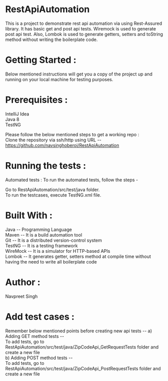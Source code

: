 # RestApiAutomation
This is a project to demonstrate rest api automation via using Rest-Assured library. It has basic get and post api tests. Wiremock is used to generate post api test. Also, Lombok is used to generate getters, setters and toString method without writing the boilerplate code.

# Getting Started :
Below mentioned instructions will get you a copy of the project up and running on your local machine for testing purposes.

# Prerequisites :
IntelliJ Idea                                                                                                                                                                                  
Java 8                                                                                                                                                                  
TestNG                                                                           

Please follow the below mentioned steps to get a working repo :                                                       
Clone the repository via ssh/http using URL -- https://github.com/navsinghoberoi/RestApiAutomation

# Running the tests :                                           
Automated tests : To run the automated tests, follow the steps -

Go to RestApiAutomation/src/test/java folder.                                                       
To run the testcases, execute TestNG.xml file.

# Built With :
Java -- Programming Language            
Maven -- It is a build automation tool                    
Git -- It is a distributed version-control system                               
TestNG -- It is a testing framework                                      
WireMock -- It is a simulator for HTTP-based APIs                                           
Lombok -- It generates getter, setters method at compile time without having the need to write all boilerplate code

# Author :
Navpreet Singh

# Add test cases :
Remember below mentioned points before creating new api tests -- 
a) Adding GET method tests --                                                           
To add tests, go to RestApiAutomation/src/test/java/ZipCodeApi_GetRequestTests folder and create a new file             
b) Adding POST method tests --                                                              
To add tests, go to RestApiAutomation/src/test/java/ZipCodeApi_PostRequestTests folder and create a new file

